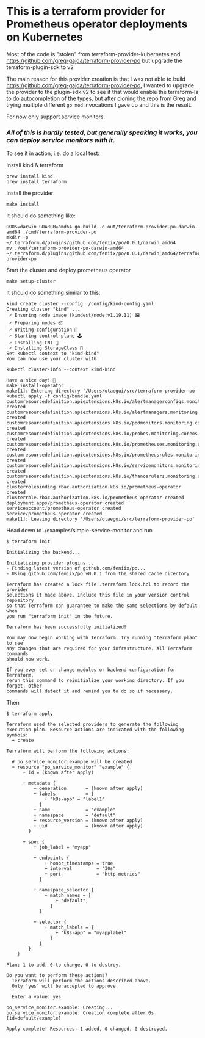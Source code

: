 # This is a terraform provider for Prometheus operator deployments on Kubernetes

Most of the code is "stolen" from terraform-provider-kubernetes and https://github.com/greg-gajda/terraform-provider-po but upgrade the terraform-plugin-sdk to v2

The main reason for this provider creation is that I was not able to build https://github.com/greg-gajda/terraform-provider-po, I wanted to upgrade the provider to the plugin-sdk v2 to see if that would enable the terraform-ls to do autocompletion of the types, but after cloning the repo from Greg and trying multiple different `go mod` invocations I gave up and this is the result.

For now only support service monitors.

### *All of this is hardly tested, but generally speaking it works, you can deploy service monitors with it.*

To see it in action, i.e. do a local test:

Install kind & terraform

```shell
brew install kind
brew install terraform
```

Install the provider

```shell
make install
```

It should do something like:

```shell
GOOS=darwin GOARCH=amd64 go build -o out/terraform-provider-po-darwin-amd64 ./cmd/terraform-provider-po
mkdir -p ~/.terraform.d/plugins/github.com/feniix/po/0.0.1/darwin_amd64
mv ./out/terraform-provider-po-darwin-amd64 ~/.terraform.d/plugins/github.com/feniix/po/0.0.1/darwin_amd64/terraform-provider-po
```
Start the cluster and deploy prometheus operator

```shell
make setup-cluster
```

It should do something similar to this:

```shell
kind create cluster --config ./config/kind-config.yaml
Creating cluster "kind" ...
 ✓ Ensuring node image (kindest/node:v1.19.11) 🖼
 ✓ Preparing nodes 📦
 ✓ Writing configuration 📜
 ✓ Starting control-plane 🕹️
 ✓ Installing CNI 🔌
 ✓ Installing StorageClass 💾
Set kubectl context to "kind-kind"
You can now use your cluster with:

kubectl cluster-info --context kind-kind

Have a nice day! 👋
make install-operator
make[1]: Entering directory '/Users/otaegui/src/terraform-provider-po'
kubectl apply -f config/bundle.yaml
customresourcedefinition.apiextensions.k8s.io/alertmanagerconfigs.monitoring.coreos.com created
customresourcedefinition.apiextensions.k8s.io/alertmanagers.monitoring.coreos.com created
customresourcedefinition.apiextensions.k8s.io/podmonitors.monitoring.coreos.com created
customresourcedefinition.apiextensions.k8s.io/probes.monitoring.coreos.com created
customresourcedefinition.apiextensions.k8s.io/prometheuses.monitoring.coreos.com created
customresourcedefinition.apiextensions.k8s.io/prometheusrules.monitoring.coreos.com created
customresourcedefinition.apiextensions.k8s.io/servicemonitors.monitoring.coreos.com created
customresourcedefinition.apiextensions.k8s.io/thanosrulers.monitoring.coreos.com created
clusterrolebinding.rbac.authorization.k8s.io/prometheus-operator created
clusterrole.rbac.authorization.k8s.io/prometheus-operator created
deployment.apps/prometheus-operator created
serviceaccount/prometheus-operator created
service/prometheus-operator created
make[1]: Leaving directory '/Users/otaegui/src/terraform-provider-po'
```

Head down to ./examples/simple-service-monitor and run

```shell
$ terraform init

Initializing the backend...

Initializing provider plugins...
- Finding latest version of github.com/feniix/po...
- Using github.com/feniix/po v0.0.1 from the shared cache directory

Terraform has created a lock file .terraform.lock.hcl to record the provider
selections it made above. Include this file in your version control repository
so that Terraform can guarantee to make the same selections by default when
you run "terraform init" in the future.

Terraform has been successfully initialized!

You may now begin working with Terraform. Try running "terraform plan" to see
any changes that are required for your infrastructure. All Terraform commands
should now work.

If you ever set or change modules or backend configuration for Terraform,
rerun this command to reinitialize your working directory. If you forget, other
commands will detect it and remind you to do so if necessary.
```

Then 

```shell
$ terraform apply

Terraform used the selected providers to generate the following execution plan. Resource actions are indicated with the following symbols:
  + create

Terraform will perform the following actions:

  # po_service_monitor.example will be created
  + resource "po_service_monitor" "example" {
      + id = (known after apply)

      + metadata {
          + generation       = (known after apply)
          + labels           = {
              + "k8s-app" = "label1"
            }
          + name             = "example"
          + namespace        = "default"
          + resource_version = (known after apply)
          + uid              = (known after apply)
        }

      + spec {
          + job_label = "myapp"

          + endpoints {
              + honor_timestamps = true
              + interval         = "30s"
              + port             = "http-metrics"
            }

          + namespace_selector {
              + match_names = [
                  + "default",
                ]
            }

          + selector {
              + match_labels = {
                  + "k8s-app" = "myapplabel"
                }
            }
        }
    }

Plan: 1 to add, 0 to change, 0 to destroy.

Do you want to perform these actions?
  Terraform will perform the actions described above.
  Only 'yes' will be accepted to approve.

  Enter a value: yes

po_service_monitor.example: Creating...
po_service_monitor.example: Creation complete after 0s [id=default/example]

Apply complete! Resources: 1 added, 0 changed, 0 destroyed.
```
